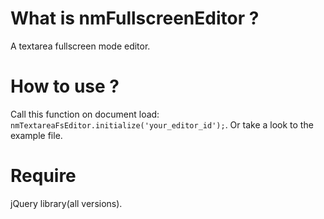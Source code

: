 What is nmFullscreenEditor ?
==================
A textarea fullscreen mode editor.

How to use ? 
==================
Call this function on document load: `nmTextareaFsEditor.initialize('your_editor_id');`.
Or take a look to the example file.

Require
==================
jQuery library(all versions).
